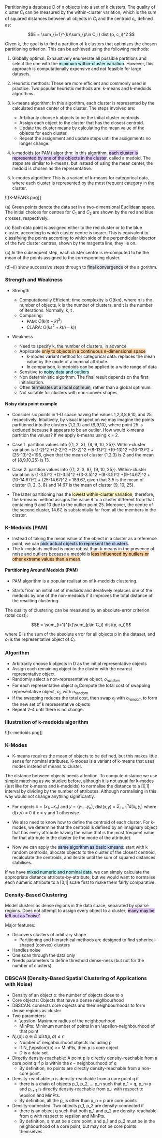 
Partitioning a database D of n objects into a set of k clusters. The quality of cluster $C_i$ can be measured by the within-cluster variation, which is the sum of squared distances between all objects in $C_i$ and the centroid $c_i$, defined as: 

$$E = \sum_{i=1}^{k}\sum_{p\in C_i} dist (p, c_i)^2 $$

Given k, the goal is to find a partition of k clusters that optimizes the chosen partitioning criterion. This can be achieved using the following methods:

1.  Globally optimal: Exhaustively enumerate all possible partitions and select the one with the <mark style="background: #ABF7F7A6;">minimum within-cluster variation</mark>. However, this approach is computationally expensive and not feasible for large datasets.
    
2.  Heuristic methods: These are more efficient and commonly used in practice. Two popular heuristic methods are: k-means and k-medoids algorithms
    
3. k-means algorithm: In this algorithm, each cluster is represented by the calculated mean center of the cluster. The steps involved are:
    
    -   Arbitrarily choose k objects to be the initial cluster centroids.
    -   Assign each object to the cluster that has the closest centroid.
    -   Update the cluster means by calculating the mean value of the objects for each cluster.
    -   Repeat the assignment and update steps until the assignments no longer change.
    
4. k-medoids (or PAM) algorithm: In this algorithm, <mark style="background: #D2B3FFA6;">each cluster is represented by one of the objects in the cluster</mark>, called a medoid. The steps are similar to k-means, but instead of using the mean center, the medoid is chosen as the representative.
    
5. k-modes algorithm: This is a variant of k-means for categorical data, where each cluster is represented by the most frequent category in the cluster.

![[K-MEANS.png]]

(a) Green points denote the data set in a two-dimensional Euclidean space. The initial choices for centres for $C_1$ and $C_2$ are shown by the red and blue crosses, respectively.

(b) Each data point is assigned either to the red cluster or to the blue cluster, according to which cluster centre is nearer. This is equivalent to classifying the points according to which side of the perpendicular bisector of the two cluster centres, shown by the magenta line, they lie on.

(c) In the subsequent step, each cluster centre is re-computed to be the mean of the points assigned to the corresponding cluster.

(d)–(i) show successive steps through to <mark style="background: #CACFD9A6;">final convergence</mark> of the algorithm.


### Strength and Weakness
- Strength
	- Computationally Efficient: time complexity is O(tkn), where n is the number of objects, k is the number of clusters, and t is the number of iterations. Normally, k, t .
	- Comparing: 
		- PAM: $O(k(n-k)^2 )$
		- CLARA: $O(ks^2 + k(n-k))$

- Weakness
	- Need to specify k, the number of clusters, in advance
	- Applicable <mark style="background: #FFB86CA6;">only to objects in a continuous n-dimensional space</mark>
		- k-modes variant method for categorical data: replaces the mean value by the  mode of a nominal attribute.
		- In comparison, k-medoids can be applied to a wide range of data
	- Sensitive to <mark style="background: #ABF7F7A6;">noisy data and outliers</mark>
	- Non deterministic algorithm. The final result depends on the first initialisation.
	- Often <mark style="background: #CACFD9A6;">terminates at a local optimum</mark>, rather than a global optimum.
	- Not suitable for clusters with non-convex shapes

#### Noisy data point example
- Consider six points in 1-D space having the values 1,2,3,8,9,10, and 25, respectively. Intuitively, by visual inspection we may imagine the points partitioned into the clusters {1,2,3} and {8,9,10}, where point 25 is excluded because it appears to be an outlier. How would k-means partition the values? If we apply k-means using k = 2.

- Case 1: partition values into {{1, 2, 3}, {8, 9, 10, 25}}. Within-cluster variation is (1-2)^2 +(2-2)^2 +(3-2)^2 +(8-13)^2 +(9-13)^2 +(10-13)^2 +(25-13)^2=196, given that the mean of cluster {1,2,3} is 2 and the mean of {8,9,10,25} is 13.
- Case 2: partition  values into  {{1, 2, 3, 8}, {9, 10, 25}}. Within-cluster variation is (1-3.5)^2 +(2-3.5)^2 +(3-3.5)^2 +(8-3.5)^2 +(9-14.67)^2 + (10-14.67)^2 + (25-14.67)^2 = 189.67, given that 3.5 is the mean of cluster {1, 2, 3, 8} and 14.67 is the mean of cluster {9, 10, 25}.

- The latter partitioning has the <mark style="background: #FFF3A3A6;">lowest within-cluster variation</mark>; therefore, the k-means method assigns the value 8 to a cluster different from that containing 9 and 10 due to the outlier point 25. Moreover, the centre of the second cluster, 14.67, is substantially far from all the members in the cluster. 

### K-Medoids (PAM)

- Instead of taking the mean value of the object in a cluster as a reference point, we can <mark style="background: #ADCCFFA6;">pick actual objects to represent the clusters</mark>.
- The k-medoids method is more robust than k-means in the presence of noise and outliers because a medoid is <mark style="background: #FFB86CA6;">less influenced by outliers or other extreme values than a mean</mark>.

#### Partitioning Around Medoids (PAM)

- PAM algorithm is a popular realisation of k-medoids clustering.

- Starts from an initial set of medoids and iteratively replaces one of the medoids by one of the non-medoids if it improves the total distance of the resulting clustering.

The quality of clustering can be measured by an absolute-error criterion (total cost):

$$E = \sum_{i=1}^{k}\sum_{p\in C_i} dist(p, o_i)$$

where E is the sum of the absolute error for all objects p in the dataset, and $o_i$ is the representative object of $C_i$.

### Algorithm

- Arbitrarily choose k objects in D as the initial representative objects
- Assign each remaining object to the cluster with the nearest representative object
- Randomly select a non-representative object, $o_{random}$
- For each representative object $o_j$,Compute the total cost of swapping representative object, $o_j$, with $o_{random}$
- If the swapping reduces the total cost, then swap $o_j$ with $o_{random}$ to form the new set of k representative objects
- Repeat 2-4 until there is no change.

### Illustration of k-medoids algorithm

![[k-medoids.png]]


### K-Modes

- K-means requires the mean of objects to be defined, but this makes little sense for nominal attributes. K-modes is a variant of  k-means that uses modes instead of means to cluster.

The distance between objects needs attention.  To compute distance we use simple matching as we studied before, although it is not usual for k-modes (just like for  k-means and k-medoids) to normalise the distance to a [0,1] interval by dividing by the number of attributes.   Although  normalising in this way would not change anything significantly.

- For objects $x = (x_1,..x_n)$ and  $y = (y_1,..y_n)$, dist(x,y) = $\Sigma_{i=1}^{n} d(x_i,y_i)$ where d(x,y) = 0  if x = y and 1 otherwise.

- We also need to know how to define the centroid of each cluster. For k-modes, we determine that the centroid is defined by an imaginary object that has every attribute having the value that is the most frequent value for that attribute in the cluster (ie the mode of the attribute).

- Now we can apply the <mark style="background: #ADCCFFA6;">same algorithm as basic kmeans</mark>: start with k random centroids, allocate objects to the cluster of the closest centroid, recalculate the centroids, and iterate until the sum of squared distances stabilises.

If we have <mark style="background: #ABF7F7A6;">mixed numeric and nominal data</mark>, we can simply calculate the appropriate distance attribute-by-attribute, but we would want to normalise each numeric attribute to a [0,1] scale first to make them fairly comparative.


### Density-Based Clustering

Model clusters as dense regions in the data space, separated by sparse regions. Does not attempt to assign every object to a cluster; <mark style="background: #D2B3FFA6;">many may be left out as "noise"</mark>.

Major features:

- Discovers clusters of arbitrary shape
	- Partitioning and hierarchical methods are designed to find spherical-shaped (convex) clusters
- Handles noise
- One scan through the data only
- Needs parameters to define threshold dense-ness (but not for the number of clusters)


### DBSCAN (Density-Based Spatial Clustering of Applications with Noise)

- Density of an object o: the number of objects close to o
- Core objects: Objects that have a dense neighbourhood
- DBSCAN: connects core objects and their neighbourhoods to form dense regions as cluster
- Two parameters:
	- \epsilon: Maximum radius of the neighbourhood
	- MinPts: Minimum number of points in an \epsilon-neighbourhood of that point
- $N_{\epsilon}(p)$: ${q \in D | dist(p,q) \leq \epsilon}$
	- Number of neighbourhood objects including p
	- If N_{\epsilon}(p) >=  MinPts, then p is core object
	- D is a data set.
- Directly density-reachable: A point p is directly density-reachable from a core point q if p is within the $\epsilon-\text{neighbourhood}$ of q
	- By definition, no points are directly density-reachable from a non-core point.
- Density-reachable: p is density-reachable from a core point q if
	- there is a chain of objects p_1, p_2, ... p_n such that p_1 = q, p_n=p and $p_{i+1}$ is directly density-reachable from p_i with respect to \epsilon and MinPts.
	- By definition, all the p_is other than p_n = p are core points
- Density-connected: Two objects p_1, p_2 are density-connected if
	- there is an object q such that both p_1 and p_2 are density-reachable from q with respect to \epsilon and MinPts.
	- By definition, q must be a core point, and p_1 and p_2 must be in the neighbourhood of a core point, but may not be core points themselves.

